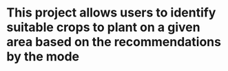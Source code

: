 # This project allows users to identify suitable crops to plant on a given area based on the recommendations by the mode
